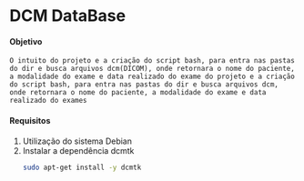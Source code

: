 # DCM DataBase

#### Objetivo
    O intuito do projeto e a criação do script bash, para entra nas pastas do dir e busca arquivos dcm(DICOM), onde retornara o nome do paciente, a modalidade do exame e data realizado do exame do projeto e a criação do script bash, para entra nas pastas do dir e busca arquivos dcm, onde retornara o nome do paciente, a modalidade do exame e data realizado do exames 

#### Requisitos
1. Utilização do sistema Debian
2. Instalar a dependência dcmtk
    ~~~bash
    sudo apt-get install -y dcmtk
    ~~~
